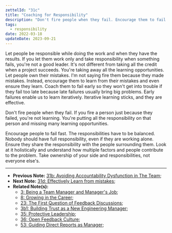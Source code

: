```yaml
---
zettelId: "31c"
title: "Coaching for Responsibility"
description: "Don't fire people when they fail. Encourage them to fail fast and ensure responsibilities are balanced."
tags:
  - responsibility
date: 2022-03-18
updateDate: 2023-09-21
---
```


Let people be responsible while doing the work and when they have the results. If you let them work only and take responsibility when something fails, you're not a good leader. It's not different from taking all the credit when a project succeeds. You're taking away all the learning opportunities. Let people own their mistakes. I'm not saying fire them because they made mistakes. Instead, encourage them to learn from their mistakes and even ensure they learn. Coach them to fail early so they won't get into trouble if they fail too late because late failures usually bring big problems. Early failures enable us to learn iteratively. Iterative learning sticks, and they are effective.

Don't fire people when they fail. If you fire a person just because they failed, you're not learning. You're putting all the responsibility on that person and missing many learning opportunities.

Encourage people to fail fast. The responsibilities have to be balanced. Nobody should have full responsibility, even if they are working alone. Ensure they share the responsibility with the people surrounding them. Look at it holistically and understand how multiple factors and people contribute to the problem. Take ownership of your side and responsibilities, not everyone else's.

---

- **Previous Note:** [31b: Avoiding Accountability Dysfunction in The Team](/notes/31b/);
- **Next Note:** [31d: Effectively Learn from mistakes](/notes/31d/);
- **Related Note(s):**
  - [3: Being a Team Manager and Manager's Job](/notes/3/);
  - [8: Growing in the Career](/notes/8/);
  - [23: The First Question of Feedback Discussions](/notes/23/);
  - [3b1: Building Trust as a New Engineering Manager](/notes/3b1/);
  - [35: Protective Leadership](/notes/35/);
  - [36: Open Feedback Culture](/notes/36/);
  - [53: Guiding Direct Reports as Manager](/notes/53/);

